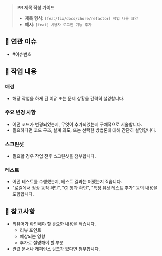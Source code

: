 > **PR 제목 작성 가이드**
>
> - **제목 형식**: `[feat/fix/docs/chore/refactor] 작업 내용 요약`
> - **예시**: `[feat] 사용자 로그인 기능 추가`

## 📌 연관 이슈

- #이슈번호

## 🚀 작업 내용

### 배경

- 해당 작업을 하게 된 이유 또는 문제 상황을 간략히 설명합니다.

### 주요 변경 사항

- 어떤 코드가 변경되었는지, 무엇이 추가되었는지 구체적으로 서술합니다.
- 필요하다면 코드 구조, 설계 의도, 또는 선택한 방법론에 대해 간단히 설명합니다.

### 스크린샷

- 필요할 경우 작업 전후 스크린샷을 첨부합니다.

### 테스트

- 어떤 테스트를 수행했는지, 테스트 결과는 어땠는지 적습니다.
- "로컬에서 정상 동작 확인", "CI 통과 확인", "특정 유닛 테스트 추가" 등의 내용을 포함합니다.

## 📢 참고사항

- 리뷰어가 확인해야 할 중요한 내용을 적습니다.
  - 리뷰 포인트
  - 예상되는 영향
  - 추가로 설명해야 할 부분
- 관련 문서나 레퍼런스 링크가 있다면 첨부합니다.
